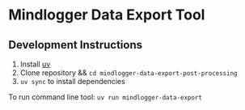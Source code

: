 
# Mindlogger Data Export Tool

## Development Instructions

1. Install [uv](https://docs.astral.sh/uv/)
2. Clone repository && `cd mindlogger-data-export-post-processing`
3. `uv sync` to install dependencies


To run command line tool: `uv run mindlogger-data-export`
